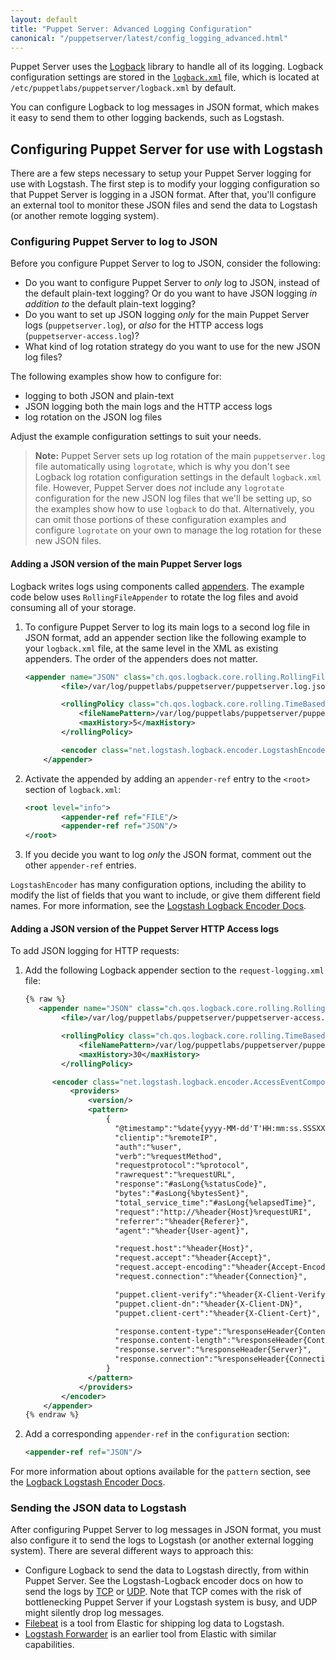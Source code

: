 ```yaml
---
layout: default
title: "Puppet Server: Advanced Logging Configuration"
canonical: "/puppetserver/latest/config_logging_advanced.html"
---
```


Puppet Server uses the [Logback](http://logback.qos.ch/) library to handle all of its logging. Logback configuration settings are stored in the [`logback.xml`](./config_file_logbackxml.html) file, which is located at `/etc/puppetlabs/puppetserver/logback.xml` by default.

You can configure Logback to log messages in JSON format, which makes it easy to send them to other logging backends, such as Logstash.

## Configuring Puppet Server for use with Logstash

There are a few steps necessary to setup your Puppet Server logging for use with Logstash. The first step is to modify your logging configuration so that Puppet Server is logging in a JSON format. After that, you'll configure an external tool to monitor these JSON files and send the data to Logstash (or another remote logging system).

### Configuring Puppet Server to log to JSON

Before you configure Puppet Server to log to JSON, consider the following:

* Do you want to configure Puppet Server to *only* log to JSON, instead of the default plain-text logging? Or do you want to have JSON logging *in addition to* the default plain-text logging?
* Do you want to set up JSON logging *only* for the main Puppet Server logs (`puppetserver.log`), or *also* for the HTTP access logs (`puppetserver-access.log`)?
* What kind of log rotation strategy do you want to use for the new JSON log files?

The following examples show how to configure for:

* logging to both JSON and plain-text
* JSON logging both the main logs and the HTTP access logs
* log rotation on the JSON log files

Adjust the example configuration settings to suit your needs.

> **Note:** Puppet Server sets up log rotation of the main `puppetserver.log` file automatically using `logrotate`, which is why you don't see Logback log rotation configuration settings in the default `logback.xml` file. However, Puppet Server does *not* include any `logrotate` configuration for the new JSON log files that we'll be setting up, so the examples show how to use `logback` to do that.  Alternatively, you can omit those portions of these configuration examples and configure `logrotate` on your own to manage the log rotation for these new JSON files.

#### Adding a JSON version of the main Puppet Server logs

Logback writes logs using components called [appenders](http://logback.qos.ch/manual/appenders.html). The example code below uses `RollingFileAppender` to rotate the log files and avoid consuming all of your storage.

1. To configure Puppet Server to log its main logs to a second log file in JSON format, add an appender section like the following example to your `logback.xml` file, at the same level in the XML as existing appenders. The order of the appenders does not matter.

    ``` xml
    <appender name="JSON" class="ch.qos.logback.core.rolling.RollingFileAppender">
            <file>/var/log/puppetlabs/puppetserver/puppetserver.log.json</file>

            <rollingPolicy class="ch.qos.logback.core.rolling.TimeBasedRollingPolicy">
                <fileNamePattern>/var/log/puppetlabs/puppetserver/puppetserver.log.json.%d{yyyy-MM-dd}</fileNamePattern>
                <maxHistory>5</maxHistory>
            </rollingPolicy>

            <encoder class="net.logstash.logback.encoder.LogstashEncoder"/>
        </appender>
    ```

2. Activate the appended by adding an `appender-ref` entry to the `<root>` section of `logback.xml`:

    ``` xml
    <root level="info">
            <appender-ref ref="FILE"/>
            <appender-ref ref="JSON"/>
    </root>
    ```

3. If you decide you want to log *only* the JSON format, comment out the other `appender-ref` entries.

`LogstashEncoder` has many configuration options, including the ability to modify the list of fields that you want to include, or give them different field names. For more information, see the [Logstash Logback Encoder Docs](https://github.com/logstash/logstash-logback-encoder/blob/master/README.md#loggingevent-fields).

#### Adding a JSON version of the Puppet Server HTTP Access logs

To add JSON logging for HTTP requests:

1. Add the following Logback appender section to the `request-logging.xml` file:

    ``` xml
    {% raw %}
       <appender name="JSON" class="ch.qos.logback.core.rolling.RollingFileAppender">
            <file>/var/log/puppetlabs/puppetserver/puppetserver-access.log.json</file>

            <rollingPolicy class="ch.qos.logback.core.rolling.TimeBasedRollingPolicy">
                <fileNamePattern>/var/log/puppetlabs/puppetserver/puppetserver-access.log.json.%d{yyyy-MM-dd}</fileNamePattern>
                <maxHistory>30</maxHistory>
            </rollingPolicy>

          <encoder class="net.logstash.logback.encoder.AccessEventCompositeJsonEncoder">
              <providers>
                  <version/>
                  <pattern>
                      {
                        "@timestamp":"%date{yyyy-MM-dd'T'HH:mm:ss.SSSXXX}",
                        "clientip":"%remoteIP",
                        "auth":"%user",
                        "verb":"%requestMethod",
                        "requestprotocol":"%protocol",
                        "rawrequest":"%requestURL",
                        "response":"#asLong{%statusCode}",
                        "bytes":"#asLong{%bytesSent}",
                        "total_service_time":"#asLong{%elapsedTime}",
                        "request":"http://%header{Host}%requestURI",
                        "referrer":"%header{Referer}",
                        "agent":"%header{User-agent}",

                        "request.host":"%header{Host}",
                        "request.accept":"%header{Accept}",
                        "request.accept-encoding":"%header{Accept-Encoding}",
                        "request.connection":"%header{Connection}",

                        "puppet.client-verify":"%header{X-Client-Verify}",
                        "puppet.client-dn":"%header{X-Client-DN}",
                        "puppet.client-cert":"%header{X-Client-Cert}",

                        "response.content-type":"%responseHeader{Content-Type}",
                        "response.content-length":"%responseHeader{Content-Length}",
                        "response.server":"%responseHeader{Server}",
                        "response.connection":"%responseHeader{Connection}"
                      }
                  </pattern>
                </providers>
            </encoder>
        </appender>
    {% endraw %}
    ```

2. Add a corresponding `appender-ref` in the `configuration` section:

    ``` xml
    <appender-ref ref="JSON"/>
    ```

For more information about options available for the `pattern` section, see the [Logback Logstash Encoder Docs](https://github.com/logstash/logstash-logback-encoder/blob/master/README.md#accessevent-fields).

### Sending the JSON data to Logstash

After configuring Puppet Server to log messages in JSON format, you must also configure it to send the logs to Logstash (or another external logging system).  There are several different ways to approach this:

* Configure Logback to send the data to Logstash directly, from within Puppet Server. See the Logstash-Logback encoder docs on how to send the logs by [TCP](https://github.com/logstash/logstash-logback-encoder/blob/master/README.md#tcp) or [UDP](https://github.com/logstash/logstash-logback-encoder/blob/master/README.md#udp). Note that TCP comes with the risk of bottlenecking Puppet Server if your Logstash system is busy, and UDP might silently drop log messages.
* [Filebeat](https://www.elastic.co/products/beats/filebeat) is a tool from Elastic for shipping log data to Logstash.
* [Logstash Forwarder](https://github.com/elastic/logstash-forwarder) is an earlier tool from Elastic with similar capabilities.
